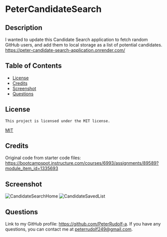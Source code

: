 # PeterCandidateSearch

## Description

I wanted to update this Candidate Search application to fetch random GitHub users, and add them to local storage as a list of potential candidates.
https://peter-candidate-search-application.onrender.com/

## Table of Contents

- [License](#license)
- [Credits](#credits)
- [Screenshot](#screenshot)
- [Questions](#questions)
  
## License
    This project is licensed under the MIT license.
  [MIT](https://opensource.org/licenses/MIT)


## Credits

Original code from starter code files: https://bootcampspot.instructure.com/courses/6993/assignments/89589?module_item_id=1335693

## Screenshot
![CandidateSearchHome](https://github.com/user-attachments/assets/08b206b4-7497-4404-9b80-effc7fec1e88)
![CandidateSavedList](https://github.com/user-attachments/assets/df5437e6-6150-49c4-8196-bbc4e9e0e7ef)


## Questions
  Link to my GitHub profile: https://github.com/PeterRudolf-a.
  If you have any questions, you can contact me at peterrudolf249@gmail.com.
